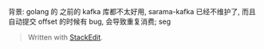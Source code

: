 背景: 
golang 的 之前的 kafka 库都不太好用, sarama-kafka 已经不维护了, 而且自动提交 offset 的时候有 bug, 会导致重复消费; seg 


> Written with [StackEdit](https://stackedit.io/).
<!--stackedit_data:
eyJoaXN0b3J5IjpbLTEzNzU1NDM2NzVdfQ==
-->